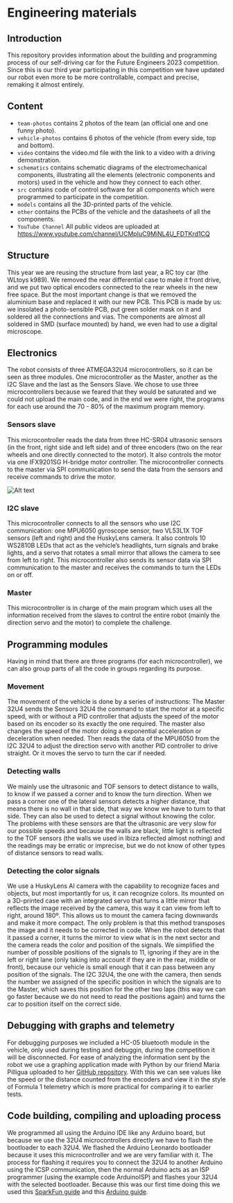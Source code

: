 Engineering materials
====
## Introduction

This repository provides information about the building and programming process of our self-driving car for the Future Engineers 2023 competition. Since this is our third year participating in this competition we have updated our robot even more to be more controllable, compact and precise, remaking it almost entirely.

## Content

* `team-photos` contains 2 photos of the team (an official one and one funny photo).
* `vehicle-photos` contains 6 photos of the vehicle (from every side, top and bottom).
* `video` contains the video.md file with the link to a video with a driving demonstration.
* `schematics` contains schematic diagrams of the electromechanical components, illustrating all the elements (electronic components and motors) used in the vehicle and how they connect to each other.
* `src` contains code of control software for all components which were programmed to participate in the competition.
* `models` contains all the 3D-printed parts of the vehicle. 
* `other` contains the PCBs of the vehicle and the datasheets of all the components.
* `YouTube Channel` All public videos are uploaded at https://www.youtube.com/channel/UCMpIuC9MiNL4U_FDTKrd1CQ

## Structure

This year we are reusing the structure from last year, a RC toy car (the WLtoys k989). We removed the rear differential case to make it front drive, and we put two optical encoders connected to the rear wheels in the new free space.
But the most important change is that we removed the aluminium base and replaced it with our new PCB. This PCB is made by us: we insolated a photo-sensible PCB, put green solder mask on it and soldered all the connections and vias. The components are almost all soldered in SMD (surface mounted) by hand, we even had to use a digital microscope.

## Electronics

The robot consists of three ATMEGA32U4 microcontrollers, so it can be seen as three modules. One microcontroller as the Master, another as the I2C Slave and the last as the Sensors Slave. We chose to use three microcontrollers because we feared that they would be saturated and we could not upload the main code, and in the end we were right, the programs for each use around the 70 - 80% of the maximum program memory.

### Sensors slave

This microcontroller reads the data from three HC-SR04 ultrasonic sensors (in the front, right side and left side) and of three encoders (two on the rear wheels and one directly connected to the motor). It also controls the motor via one IFX9201SG H-bridge motor controller.
The microcontroller connects to the master via SPI communication to send the data from the sensors and receive commands to drive the motor.

![Alt text](https://www.adslzone.net/app/uploads-adslzone.net/2019/04/borrar-fondo-imagen-1200x675.jpg)

### I2C slave
 
This microcontroller connects to all the sensors who use I2C communication: one MPU6050 gyroscope sensor, two VL53L1X TOF sensors (left and right) and the HuskyLens camera. It also controls 10 WS2810B LEDs that act as the vehicle’s headlights, turn signals and brake lights, and a servo that rotates a small mirror that allows the camera to see from left to right.
This microcontroller also sends its sensor data via SPI communication to the master and receives the commands to turn the LEDs on or off.
 
### Master

This microcontroller is in charge of the main program which uses all the information received from the slaves to control the entire robot (mainly the direction servo and the motor) to complete the challenge.

## Programming modules

Having in mind that there are three programs (for each microcontroller), we can also group parts of all the code in groups regarding its purpose.

### Movement

The movement of the vehicle is done by a series of instructions: The Master 32U4 sends the Sensors 32U4 the command to start the motor at a specific speed, with or without a PID controller that adjusts the speed of the motor based on its encoder so its exactly the one required. The master also changes the speed of the motor doing a exponential acceleration or deceleration when needed. Then reads the data of the MPU6050 from the I2C 32U4 to adjust the direction servo with another PID controller to drive straight. Or it moves the servo to turn the car if needed.

### Detecting walls

We mainly use the ultrasonic and TOF sensors to detect distance to walls, to know if we passed a corner and to know the turn direction.
When we pass a corner one of the lateral sensors detects a higher distance, that means there is no wall in that side, that way we know we have to turn to that side.
They can also be used to detect a signal without knowing the color.
The problems with these sensors are that the ultrasonic are very slow for our possible speeds and because the walls are black, little light is reflected to the TOF sensors (the walls we used in Ibiza reflected almost nothing) and the readings may be erratic or imprecise, but we do not know of other types of distance sensors to read walls.

### Detecting the color signals

We use a HuskyLens AI camera with the capability to recognize faces and objects, but most importantly for us, it can recognize colors. Its mounted on a 3D-printed case with an integrated servo that turns a little mirror that reflects the image received by the camera, this way it can view from left to right, around 180º. This allows us to mount the camera facing downwards and make it more compact. The only problem is that this method transposes the image and it needs to be corrected in code.
When the robot detects that it passed a corner, it turns the mirror to view what is in the next sector and the camera reads the color and position of the signals. We simplified the number of possible positions of the signals to 11, ignoring if they are in the left or right lane (only taking into account if they are in the rear, middle or front), because our vehicle is small enough that it can pass between any position of the signals.
The I2C 32U4, the one with the camera, then sends the number we assigned of the specific position in which the signals are to the Master, which saves this position for the other two laps (this way we can go faster because we do not need to read the positions again) and turns the car to position itself on the correct side.

## Debugging with graphs and telemetry

For debugging purposes we included a HC-05 bluetooth module in the vehicle, only used during testing and debuggin, during the competition it will be disconnected. For ease of analyzing the information sent by the robot we use a graphing application made with Python by our friend Maria Pilligua uploaded to her [GitHub repository](https://github.com/mpilligua/app_wro). With this we can see values like the speed or the distance counted from the encoders and view it in the style of Formula 1 telemetry which is more practical for comparing it to earlier tests.

## Code building, compiling and uploading process

We programmed all using the Arduino IDE like any Arduino board, but because we use the 32U4 microcontrollers directly we have to flash the bootloader to each 32U4. We flashed the Arduino Leonardo bootloader because it uses this microcontroller and we are very familiar with it. The process for flashing it requires you to connect the 32U4 to another Arduino using the ICSP communication, then the normal Arduino acts as an ISP programmer (using the example code ArduinoISP) and flashes your 32U4 with the selected bootloader.
Because this was our first time doing this we used this [SparkFun guide](https://learn.sparkfun.com/tutorials/installing-an-arduino-bootloader/all) and this [Arduino guide](https://docs.arduino.cc/built-in-examples/arduino-isp/ArduinoISP).

